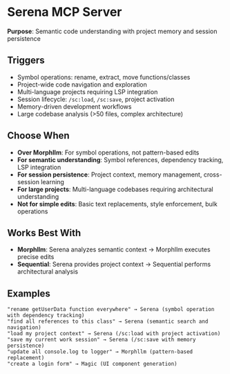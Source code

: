 # Serena MCP Server

**Purpose**: Semantic code understanding with project memory and session persistence

## Triggers
- Symbol operations: rename, extract, move functions/classes
- Project-wide code navigation and exploration
- Multi-language projects requiring LSP integration
- Session lifecycle: `/sc:load`, `/sc:save`, project activation
- Memory-driven development workflows
- Large codebase analysis (>50 files, complex architecture)

## Choose When
- **Over Morphllm**: For symbol operations, not pattern-based edits
- **For semantic understanding**: Symbol references, dependency tracking, LSP integration
- **For session persistence**: Project context, memory management, cross-session learning
- **For large projects**: Multi-language codebases requiring architectural understanding
- **Not for simple edits**: Basic text replacements, style enforcement, bulk operations

## Works Best With
- **Morphllm**: Serena analyzes semantic context → Morphllm executes precise edits
- **Sequential**: Serena provides project context → Sequential performs architectural analysis

## Examples
```
"rename getUserData function everywhere" → Serena (symbol operation with dependency tracking)
"find all references to this class" → Serena (semantic search and navigation)
"load my project context" → Serena (/sc:load with project activation)
"save my current work session" → Serena (/sc:save with memory persistence)
"update all console.log to logger" → Morphllm (pattern-based replacement)
"create a login form" → Magic (UI component generation)
```
